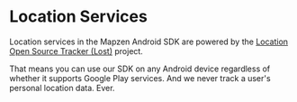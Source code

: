 # Location Services

Location services in the Mapzen Android SDK are powered by the [Location Open Source Tracker (Lost)](https://github.com/mapzen/lost) project.

That means you can use our SDK on any Android device regardless of whether it supports Google Play services. And we never track a user's personal location data. Ever.
